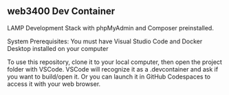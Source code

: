 ## web3400 Dev Container

LAMP Development Stack with phpMyAdmin and Composer preinstalled.

System Prerequisites: You must have Visual Studio Code and Docker Desktop installed on your computer

To use this repository, clone it to your local computer, then open the project folder with VSCode. VSCode will recognize it as a .devcontainer and ask if you want to build/open it. Or you can launch it in GitHub Codespaces to access it with your web browser.